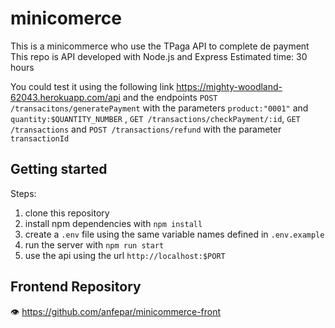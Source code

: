 # minicomerce
This is a minicommerce who use the TPaga API to complete de payment
This repo is API developed with Node.js and Express 
Estimated time: 30 hours

You could test it using the following link https://mighty-woodland-62043.herokuapp.com/api  and the endpoints `POST /transacitons/generatePayment` with the parameters `product:"0001"` and `quantity:$QUANTITY_NUMBER` , `GET /transactions/checkPayment/:id`, `GET /transactions` and `POST /transactions/refund` with the parameter `transactionId`

## Getting started

Steps:

1. clone this repository 
2. install npm dependencies with `npm install`
3. create a `.env` file using the same variable names defined in `.env.example`
4. run the server with `npm run start`
5. use the api using the url `http://localhost:$PORT`

## Frontend Repository

 👁️ https://github.com/anfepar/minicommerce-front
